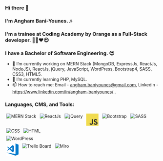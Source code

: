 ### Hi there 👋
### I'm Angham Bani-Younes. 🎶
### I'm a trainee at Coding Academy by Orange as a Full-Stack developer. 👩‍💻❤😍
### I have a Bachelor of Software Engineering. 😍
<!--
**Angham-Baniyounes/Angham-Baniyounes** is a ✨ _special_ ✨ repository because its `README.md` (this file) appears on your GitHub profile.
Here are some ideas to get you started:
-->
- 🔭 I’m currently working on MERN Stack (MongoDB, ExpressJs, ReactJs, NodeJS), ReactJs, jQuery, JavaScript, WordPress, Bootstrap4, SASS, CSS3, HTML5.
- 🌱 I’m currently learning PHP, MySQL.
- 📫 How to reach me: Email - angham.baniyounes@gmail.com, Linkedin - https://www.linkedin.com/in/angham-baniyounes/ .
### Languages, CMS, and Tools:
<p>
<img src="https://upload.wikimedia.org/wikipedia/commons/9/94/MERN-logo.png" alt="MERN Stack" height="40" style="vertical-align:top; margin:4px" />
<img src="https://reactjs.org/logo-og.png" alt="ReactJs" height="40" style="vertical-align:top; margin:4px"/>
<img src="https://upload.wikimedia.org/wikipedia/commons/thumb/d/d3/Logo_jQuery.svg/1200px-Logo_jQuery.svg.png" alt="jQuery" height="40" style="vertical-align:top; margin:4px"/>
<img src="https://raw.githubusercontent.com/github/explore/80688e429a7d4ef2fca1e82350fe8e3517d3494d/topics/javascript/javascript.png" alt="Javascript" height="40" style="vertical-align:top; margin:4px">
<img src="https://miro.medium.com/max/320/0*_rAD9NgK7l6KSlNc.png" alt="Bootstrap" height="40" style="vertical-align:top; margin:4px"/>
<img src="https://blog.alexdevero.com/wp-content/uploads/2015/03/sass-logo.jpg" alt="SASS" height="40" style="vertical-align:top; margin:4px"/>
<img src="https://encrypted-tbn0.gstatic.com/images?q=tbn:ANd9GcTkNeaI9Ha9tndAx_eXhxWBACreEp3wmBBB5Q&usqp=CAU" alt="CSS" height="40" style="vertical-align:top; margin:4px"/>
<img src="https://i.stack.imgur.com/PgcSR.png" alt="HTML" height="40" style="vertical-align:top; margin:4px"/>
<br />
<img src="https://themeskills.com/wp-content/uploads/2019/04/wordpress-logo-blue.png" alt="WordPress" height="40" style="vertical-align:top; margin:4px">
<br />
<img src="https://raw.githubusercontent.com/github/explore/80688e429a7d4ef2fca1e82350fe8e3517d3494d/topics/visual-studio-code/visual-studio-code.png" alt="VS Code" height="40" style="vertical-align:top; margin:4px">
<img src="https://d2k1ftgv7pobq7.cloudfront.net/meta/u/res/images/brand-assets/Logos/0099ec3754bf473d2bbf317204ab6fea/trello-logo-blue.png" alt="Trello Board" height="40" style="vertical-align:top; margin:4px">
<img src="https://rosenfeldmedia.com/enterprise2020/wp-content/uploads/sites/4/2020/08/miro-logo600x600.png" alt="Miro" height="40" style="vertical-align:top; margin:4px">
</p>

<!--
<a href="https://github.com/Angham-Baniyounes">
 <img align="center" src="https://github-readme-stats.vercel.app/api/top-langs/?username=Angham-Baniyounes&theme=light&hide_langs_below=1"/>
</a>
-->
<br>
<!--
<a href="https://github.com/Angham-Baniyounes">
 <img align="center" src="https://github-readme-stats.vercel.app/api?username=Angham-Baniyounes&show_icons=true&theme=light&line_height=27" alt="Your's github stats"/>
</a>
-->
